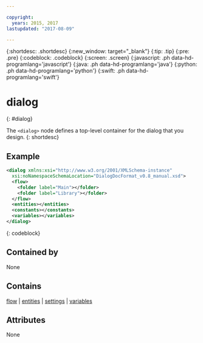 ```yaml
---

copyright:
  years: 2015, 2017
lastupdated: "2017-08-09"

---
```


{:shortdesc: .shortdesc}
{:new_window: target="_blank"}
{:tip: .tip}
{:pre: .pre}
{:codeblock: .codeblock}
{:screen: .screen}
{:javascript: .ph data-hd-programlang='javascript'}
{:java: .ph data-hd-programlang='java'}
{:python: .ph data-hd-programlang='python'}
{:swift: .ph data-hd-programlang='swift'}

# dialog
{: #dialog}

The `<dialog>` node defines a top-level container for the dialog that you design.
{: shortdesc}

## Example

```xml
<dialog xmlns:xsi="http://www.w3.org/2001/XMLSchema-instance"
  xsi:noNamespaceSchemaLocation="DialogDocFormat_v0.8_manual.xsd">
  <flow>
    <folder label="Main"></folder>
    <folder label="Library"></folder>
  </flow>
  <entities></entities>
  <constants></constants>
  <variables></variables>
</dialog>
```
{: codeblock}

## Contained by

None

## Contains

[flow](/docs/services/dialog/flow.html) | [entities](/docs/services/dialog/entities.html) | [settings](/docs/services/dialog/settings.html) | [variables](/docs/services/dialog/variables.html)

## Attributes

None
